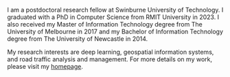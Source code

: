 I am a postdoctoral research fellow at Swinburne University of Technology. I graduated with a PhD in Computer Science from RMIT University in 2023. I also received my Master of Information Technology degree from The University of Melbourne in 2017 and my Bachelor of Information Technology degree from The University of Newcastle in 2014.

My research interests are deep learning, geospatial information systems, and road traffic analysis and management. For more details on my work, please visit my [homepage](https://david-tedjopurnomo.github.io/).
